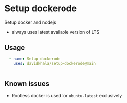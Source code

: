 # Setup dockerode

Setup docker and nodejs

- always uses latest available version of LTS

## Usage

```yaml
  - name: Setup dockerode
    uses: davidkhala/setup-dockerode@main
            
```

## Known issues

- Rootless docker is used for `ubuntu-latest` exclusively
